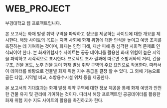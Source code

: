 # WEB_PROJECT
부경대학교 웹 프로젝트입니다.

본 보고서는 화재 발생 취약 구역을 파악하고 정보를 제공하는 사이트에 대한 개요를 제시한다. 해당 사이트의 목표는 지역 사회에 화재 위험에 대한 인식을 높이고 예방 조치를 촉진하는 데 기여하는 것이며, 화재는 인명 피해, 재산 피해 등 심각한 사회적 문제로 인식되어야 한다. 본 화재위험지수 사이트는 공공 데이터를 활용한 화재 위험이 높은 지역을 파악하고 시각적으로 표시한다. 프로젝트 조사 결과에 따르면 소방서와의 거리, 건물 구조, 건물 용도, 노후 건물 등이 화재 발생 취약 구역의 주요 요인으로 작용한다. 따라서 이 데이터를 바탕으로 건물별 화재 위험 지수 등급을 결정 할 수 있다. 그 외에 기능으로 골든 타임, 지역별 비교, 소방용수시설 위치 등을 제공한다.

본 보고서의 기대효과는 화재 발생 취약 구역에 대한 정보 제공을 통해 화재 예방과 안전한 건물 유지 및 관리에 기여하는 것이다. 따라서 해당 프로젝트인 공공데이터를 활용한 화재 위험 지수 지도 사이트의 활용을 촉진하고자 한다.

